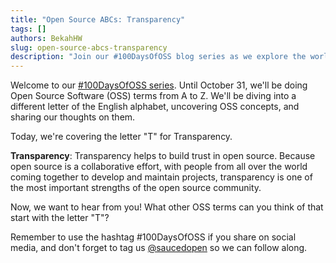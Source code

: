 ```yaml
---
title: "Open Source ABCs: Transparency"
tags: []
authors: BekahHW
slug: open-source-abcs-transparency
description: "Join our #100DaysOfOSS blog series as we explore the world of Open Source Software (OSS) from A to Z! Every week, we'll discuss two new letters of the English alphabet. Share your thoughts, ideas, and favorite OSS projects for each letter. Let's celebrate the power of open source together! "
---
```


Welcome to our [#100DaysOfOSS series](https://dev.to/opensauced/100daysofoss-growing-skills-and-real-world-experience-3o5k). Until October 31, we'll be doing  Open Source Software (OSS) terms from A to Z. We'll be diving into a different letter of the English alphabet, uncovering OSS concepts, and sharing our thoughts on them.

Today, we're covering the letter "T" for Transparency.

**Transparency**: Transparency helps to build trust in open source. Because open source is a collaborative effort, with people from all over the world coming together to develop and maintain projects, transparency is one of the most important strengths of the open source community. 

Now, we want to hear from you! What other OSS terms can you think of that start with the letter "T"? 

Remember to use the hashtag #100DaysOfOSS if you share on social media, and don't forget to tag us [@saucedopen](https://twitter.com/saucedopen) so we can follow along.